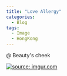 ```yaml
---
title: "Love Allergy"
categories:
  - Blog
tags:
  - Image
  - HongKong
---
```


@ Beauty's cheek

<a href="https://imgur.com/MexILnC"><img src="https://i.imgur.com/MexILnC.jpg" title="source: imgur.com" /></a>


<script src="https://utteranc.es/client.js"
        repo="serendipityinlife/serendipityinlife.github.io"
        issue-term="pathname"
        theme="github-light"
        crossorigin="anonymous"
        async>
</script>
